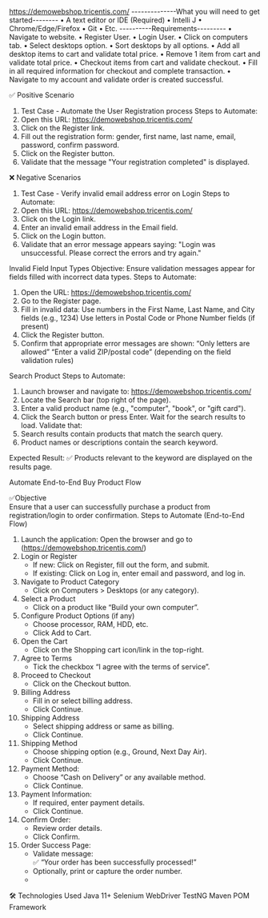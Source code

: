 https://demowebshop.tricentis.com/
--------------What you will need to get started--------
• A text editor or IDE (Required)
• Intelli J
• Chrome/Edge/Firefox
• Git
• Etc.
----------Requirements---------
• Navigate to website.
• Register User.
• Login User.
• Click on computers tab.
• Select desktops option.
• Sort desktops by all options.
• Add all desktop items to cart and validate total price.
• Remove 1 item from cart and validate total price.
• Checkout items from cart and validate checkout.
• Fill in all required information for checkout and complete transaction.
• Navigate to my account and validate order is created successful.



✅ Positive Scenario
1. Test Case - Automate the User Registration process
   Steps to Automate:
2. Open this URL: https://demowebshop.tricentis.com/
3. Click on the Register link.
4. Fill out the registration form: gender, first name, last name, email, password, confirm password.
5. Click on the Register button.
6. Validate that the message "Your registration completed" is displayed.

❌ Negative Scenarios
1. Test Case - Verify invalid email address error on Login
   Steps to Automate:
2. Open this URL: https://demowebshop.tricentis.com/
3. Click on the Login link.
4. Enter an invalid email address in the Email field.
5. Click on the Login button.
6. Validate that an error message appears saying:
"Login was unsuccessful. Please correct the errors and try again."

Invalid Field Input Types
Objective: Ensure validation messages appear for fields filled with incorrect data types.
Steps to Automate:
1. Open the URL: https://demowebshop.tricentis.com/
2. Go to the Register page.
3. Fill in invalid data:
Use numbers in the First Name, Last Name, and City fields (e.g., 1234)
Use letters in Postal Code or Phone Number fields (if present)
4. Click the Register button.
5. Confirm that appropriate error messages are shown:
“Only letters are allowed”
“Enter a valid ZIP/postal code”
(depending on the field validation rules)

Search Product
Steps to Automate:
1. Launch browser and navigate to:
https://demowebshop.tricentis.com/
2. Locate the Search bar (top right of the page).
3. Enter a valid product name (e.g., "computer", "book", or "gift card").
4. Click the Search button or press Enter.
Wait for the search results to load.
Validate that:
5. Search results contain products that match the search query.
6. Product names or descriptions contain the search keyword.

Expected Result:
✅ Products relevant to the keyword are displayed on the results page.

Automate End-to-End Buy Product Flow

✅Objective  
Ensure that a user can successfully purchase a product from registration/login to order confirmation.
Steps to Automate (End-to-End Flow)
1. Launch the application:
   Open the browser and go to (https://demowebshop.tricentis.com/)
2. Login or Register
    - If new: Click on Register, fill out the form, and submit.
    - If existing: Click on Log in, enter email and password, and log in.
3. Navigate to Product Category
    - Click on Computers > Desktops (or any category).
4. Select a Product
    - Click on a product like “Build your own computer”.
5. Configure Product Options (if any)
    - Choose processor, RAM, HDD, etc.
    - Click Add to Cart.
6. Open the Cart
    - Click on the Shopping cart icon/link in the top-right.
7. Agree to Terms
    - Tick the checkbox “I agree with the terms of service”.
8. Proceed to Checkout
    - Click on the Checkout button.
9. Billing Address
    - Fill in or select billing address.
    - Click Continue.
10. Shipping Address
    - Select shipping address or same as billing.
    - Click Continue.
11. Shipping Method
    - Choose shipping option (e.g., Ground, Next Day Air).
    - Click Continue.
12. Payment Method:
    - Choose “Cash on Delivery” or any available method.
    - Click Continue.
13. Payment Information:
    - If required, enter payment details.
    - Click Continue.
14. Confirm Order:
    - Review order details.
    - Click Confirm.
15. Order Success Page:
    - Validate message:  
      ✅ “Your order has been successfully processed!”
    - Optionally, print or capture the order number.
    - 
🛠 Technologies Used
Java 11+
Selenium WebDriver
TestNG
Maven
POM Framework
